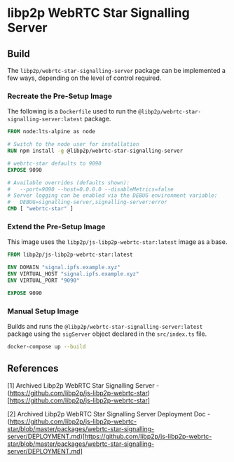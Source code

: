 # libp2p WebRTC Star Signalling Server

## Build

The ```libp2p/webrtc-star-signalling-server``` package can be implemented a few ways, depending on the level of control required.

### Recreate the Pre-Setup Image

The following is a ```Dockerfile``` used to run the ```@libp2p/webrtc-star-signalling-server:latest``` package.

```Dockerfile
FROM node:lts-alpine as node

# Switch to the node user for installation
RUN npm install -g @libp2p/webrtc-star-signalling-server

# webrtc-star defaults to 9090
EXPOSE 9090

# Available overrides (defaults shown):
#   --port=9090 --host=0.0.0.0 --disableMetrics=false
# Server logging can be enabled via the DEBUG environment variable:
#   DEBUG=signalling-server,signalling-server:error
CMD [ "webrtc-star" ]
```

### Extend the Pre-Setup Image

This image uses the ```libp2p/js-libp2p-webrtc-star:latest``` image as a base.

```Dockerfile
FROM libp2p/js-libp2p-webrtc-star:latest

ENV DOMAIN "signal.ipfs.example.xyz"
ENV VIRTUAL_HOST "signal.ipfs.example.xyz"
ENV VIRTUAL_PORT "9090"

EXPOSE 9090
```

### Manual Setup Image

Builds and runs the ```@libp2p/webrtc-star-signalling-server:latest``` package using the ```sigServer``` object declared in the ```src/index.ts``` file.

```sh
docker-compose up --build
```



## References

[1] Archived Libp2p WebRTC Star Signalling Server - (https://github.com/libp2p/js-libp2p-webrtc-star)[https://github.com/libp2p/js-libp2p-webrtc-star]

[2] Archived Libp2p WebRTC Star Signalling Server Deployment Doc - (https://github.com/libp2p/js-libp2p-webrtc-star/blob/master/packages/webrtc-star-signalling-server/DEPLOYMENT.md)[https://github.com/libp2p/js-libp2p-webrtc-star/blob/master/packages/webrtc-star-signalling-server/DEPLOYMENT.md]